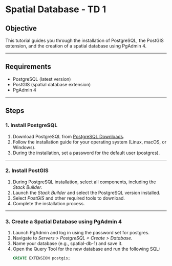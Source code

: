 # Spatial Database - TD 1

## Objective
This tutorial guides you through the installation of PostgreSQL, the PostGIS extension, and the creation of a spatial database using PgAdmin 4.

---

## Requirements
- PostgreSQL (latest version)
- PostGIS (spatial database extension)
- PgAdmin 4

---

## Steps

### 1. Install PostgreSQL
1. Download PostgreSQL from [PostgreSQL Downloads](https://www.postgresql.org/download/).
2. Follow the installation guide for your operating system (Linux, macOS, or Windows).
3. During the installation, set a password for the default user (postgres).

---

### 2. Install PostGIS
1. During PostgreSQL installation, select all components, including the *Stack Builder*.
2. Launch the *Stack Builder* and select the PostgreSQL version installed.
3. Select *PostGIS* and other required tools to download.
4. Complete the installation process.

---

### 3. Create a Spatial Database using PgAdmin 4
1. Launch PgAdmin and log in using the password set for postgres.
2. Navigate to *Servers > PostgreSQL > Create > Database*.
3. Name your database (e.g., spatial-db-1) and save it.
4. Open the Query Tool for the new database and run the following SQL:
   ```sql
   CREATE EXTENSION postgis;
